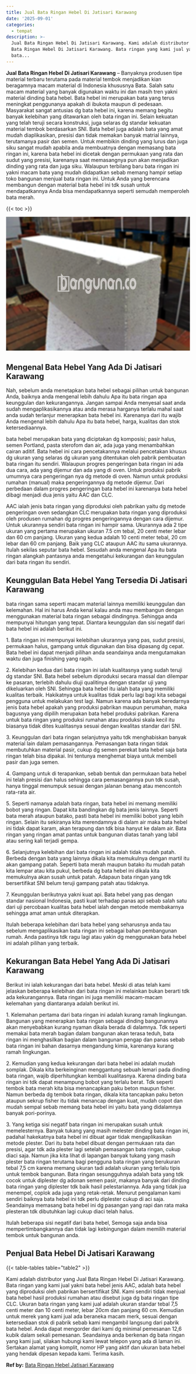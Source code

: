```yaml
---
title: Jual Bata Ringan Hebel Di Jatisari Karawang
date: '2025-09-01'
categories:
  - tempat
description: >-
  Jual Bata Ringan Hebel Di Jatisari Karawang. Kami adalah distributor yang Jual
  Bata Ringan Hebel Di Jatisari Karawang. Bata ringan yang kami jual yakni
  bata...
---
```


**Jual Bata Ringan Hebel Di Jatisari Karawang** – Banyaknya produsen tipe material terbaru terutama pada material tembok menjadikan kian beragamnya macam material di Indonesia khususnya Bata. Salah satu macam material yang banyak digunakan waktu ini dan masih tren yakni material dinding bata hebel. Bata hebel ini merupakan bata yang terus meningkat penggunanya apakah di ibukota maupun di pedesaan. Masyarakat sangat antusias dg bata hebel ini, karena memang begitu banyak kelebihan yang ditawarkan oleh bata ringan ini. Selain kekuatan yang telah teruji secara konstruksi, juga selaras dg standar kekuatan material tembok berdasarkan SNI. Bata hebel juga adalah bata yang amat mudah diaplikasikan, presisi dan tidak memakan banyak matrial lainnya, terutamanya pasir dan semen. Untuk membikin dinding yang lurus dan juga siku sangat mudah apabila anda membuatnya dengan memasang bata ringan ini, karena bata hebel ini dicetak dengan permukaan yang rata dan sudut yang presisi, karenanya saat memasangnya pun akan menjadikan dinding yang rata dan juga siku. Walaupun terbilang baru bata ringan ini yakni macam bata yang mudah didapatkan sebab memang hampir setiap toko bangunan menjual bata ringan ini. Untuk Anda yang berencana membangun dengan material bata hebel ini tdk susah untuk mendapatkannya Anda bisa mendapatkannya seperti semudah memperoleh bata merah.

{{< toc >}}

![Jual Bata Ringan Hebel Di Jatisari Karawang](/images/jual-hebel-murah-30.png)

## Mengenal Bata Hebel Yang Ada Di Jatisari Karawang

Nah, sebelum anda menetapkan bata hebel sebagai pilihan untuk bangunan Anda, baiknya anda mengenal lebih dahulu Apa itu bata ringan apa keunggulan dan kekurangannya. Jangan sampai Anda menyesal saat anda sudah mengaplikasikannya atau anda merasa harganya terlalu mahal saat anda sudah terlanjur menerapkan bata hebel ini. Karenanya dari itu wajib Anda mengenal lebih dahulu Apa itu bata hebel, harga, kualitas dan stok ketersediaannya.

bata hebel merupakan bata yang diciptakan dg komposisi; pasir halus, semen Portland, pasta sterofom dan air, ada juga yang menambahkan cairan aditif. Bata hebel ini cara pencetakannya melalui pencetakan khusus dg ukuran yang selaras dg ukuran yang ditentukan oleh pabrik pembuatan bata ringan itu sendiri. Walaupun progres pengeringan bata ringan ini ada dua cara, ada yang dijemur dan ada yang di oven. Untuk produksi pabrik umumnya cara pengeringan nya dg metode di oven. Namun untuk produksi rumahan (manual) maka pengeringannya dg metode dijemur. Dari perbedaan dalam progres pengeringan bata hebel ini karenanya bata hebel dibagi menjadi dua jenis yaitu AAC dan CLC.

AAC ialah jenis bata ringan yang diproduksi oleh pabrikan yaitu dg metode pengeringan oven sedangkan CLC merupakan bata ringan yang diproduksi oleh produsen rumahan dg progres pengeringannya dengan cara dijemur. Untuk ukurannya sendiri bata ringan ini hampir sama. Ukurannya ada 2 tipe ukuran yang pertama merupakan ukuran 7.5 cm tebal, 20 centi meter lebar dan 60 cm panjang. Ukuran yang kedua adalah 10 centi meter tebal, 20 cm lebar dan 60 cm panjang. Baik yang CLC ataupun AAC itu sama ukurannya. Itulah sekilas seputar bata hebel. Sesudah anda mengenal Apa itu bata ringan alangkah pantasnya anda mengetahui kekurangan dan keunggulan dari bata ringan itu sendiri.

## Keunggulan Bata Hebel Yang Tersedia Di Jatisari Karawang

bata ringan sama seperti macam material lainnya memiliki keunggulan dan kelemahan. Hal ini harus Anda kenal kalau anda mau membangun dengan menggunakan material bata ringan sebagai dindingnya. Sehingga anda mempunyai hitungan yang tepat. Diantara keunggulan dan sisi negatif dari bata hebel ini adalah berikut ini.

1\. Bata ringan ini mempunyai kelebihan ukurannya yang pas, sudut presisi, permukaan halus, gampang untuk digunakan dan bisa dipasang dg cepat. Bata hebel ini dapat menjadi pilihan anda seandainya anda mengutamakan waktu dan juga finishing yang rapih.

2\. Kelebihan kedua dari bata ringan ini ialah kualitasnya yang sudah teruji dg standar SNI. Bata hebel sebelum diproduksi secara massal dan dilempar ke pasaran, terlebih dahulu diuji qualitinya dengan standar uji yang dikeluarkan oleh SNI. Sehingga bata hebel itu ialah bata yang memiliki kualitas terbaik. Hakikatnya untuk kualitas tidak perlu lagi bagi kita sebagai pengguna untuk melakukan test lagi. Namun karena ada banyak beredarnya jenis bata hebel apakah yang produksi pabrikan maupun perumahan, maka bagusnya yang dipilih merupakan bata hebel produksi pabrikan. Karena untuk bata ringan yang produksi rumahan atau produksi skala kecil itu biasanya tidak dites kualitasnya sesuai dengan kwalitas standar dari SNI.

3\. Keunggulan dari bata ringan selanjutnya yaitu tdk menghabiskan banyak material lain dalam pemasangannya. Pemasangan bata ringan tidak membutuhkan material pasir, cukup dg semen perekat bata hebel saja bata ringan telah bisa dipakai. Ini tentunya menghemat biaya untuk membeli pasir dan juga semen.

4\. Gampang untuk di terapankan, sebab bentuk dan permukaan bata hebel ini telah presisi dan halus sehingga cara pemasangannya pun tdk susah, hanya tinggal menumpuk sesuai dengan jalanan benang atau mencontoh rata-rata air.

5\. Seperti namanya adalah bata ringan, bata hebel ini memang memiliki bobot yang ringan. Dapat kita bandingkan dg bata jenis lainnya. Seperti bata merah ataupun batako, pasti bata hebel ini memiliki bobot yang lebih ringan. Selain itu sekiranya kita merendamnya di dalam air maka bata hebel ini tidak dapat karam, akan terapung dan tdk bisa hanyut ke dalam air. Bata ringan yang ringan amat pantas untuk bangunan diatas tanah yang labil atau sering kali terjadi gempa.

6\. Selanjutnya kelebihan dari bata ringan ini adalah tidak mudah patah. Berbeda dengan bata yang lainnya dikala kita memukulnya dengan martil itu akan gampang patah. Seperti bata merah maupun batako itu mudah patah kita lempar atau kita pukul, berbeda dg bata hebel ini dikala kita memukulnya akan susah untuk patah. Adapaun bata ringan yang tdk bersertifikat SNI belum teruji gampang patah atau tidaknya.

7\. Keunggulan berikutnya yakni kuat api. Bata hebel yang pas dengan standar nasional Indonesia, pasti kuat terhadap panas api sebab salah satu dari uji percobaan kualitas bata hebel ialah dengan metode membakarnya sehingga amat aman untuk diterapkan.

Itulah beberapa kelebihan dari bata hebel yang seharusnya anda tau sebelum mengaplikasikan bata ringan ini sebagai bahan pembangunan rumah. Anda pastinya tdk ragu lagi atau yakin dg menggunakan bata hebel ini adalah pilihan yang terbaik.

## Kekurangan Bata Hebel Yang Ada Di Jatisari Karawang

Berikut ini ialah kekurangan dari bata hebel. Meski di atas telah kami jelaskan beberapa kelebihan dari bata ringan ini melainkan bukan berarti tdk ada kekurangannya. Bata ringan ini juga memiliki macam-macam kelemahan yang diantaranya adalah berikut ini.

1\. Kelemahan pertama dari bata ringan ini adalah kurang ramah lingkungan. Bangunan yang menerapkan bata ringan sebagai dinding bangunannya akan menyebabkan kurang nyaman dikala berada di dalamnya. Tdk seperti memakai bata merah bagian dalam bangunan akan terasa teduh, bata ringan ini menghasilkan bagian dalam bangunan pengap dan panas sebab bata ringan ini bahan dasarnya mengandung kimia, karenanya kurang ramah lingkungan.

2\. Kemudian yang kedua kekurangan dari bata hebel ini adalah mudah somplak. Dikala kita berkeinginan menggantung sebuah lemari pada dinding bata ringan, wajib diperhitungkan kembali kualitasnya. Karena dinding bata ringan ini tdk dapat menampung bobot yang terlalu berat. Tdk seperti tembok bata merah kita bisa menancapkan paku beton maupun fisher. Namun berbeda dg tembok bata ringan, dikala kita tancapkan paku beton ataupun sekrup fisher itu tidak menancap dengan kuat, mudah copot dan mudah sempal sebab memang bata hebel ini yaitu bata yang didalamnya banyak pori-porinya.

3\. Yang ketiga sisi negatif bata ringan ini merupakan susah untuk memelesternya. Banyak tukang yang masih melester dinding bata ringan ini, padahal hakekatnya bata hebel ini dibuat agar tidak mengaplikasikan metode plester. Dari itu bata hebel dibuat dengan permukaan rata dan presisi, agar tdk ada plester lagi setelah pemasangan bata ringan, cukup diaci saja. Namun jika kita lihat di lapangan banyak tukang yang masih plester bata ringan terutama bagi pengguna bata ringan yang berukuran tebal 7,5 cm karena memang ukuran tadi adalah ukuran yang terlalu tipis untuk tembok bangunan. Bata ringan sesungguhnya adalah bata yang tdk cocok untuk diplester dg adonan semen pasir, makanya banyak dari dinding bata ringan yang diplester tdk baik hasil pelestariannya. Ada yang tidak jua menempel, coplok ada juga yang retak-retak. Menurut pengalaman kami sendiri baiknya bata hebel ini tdk perlu diplester cukup di aci saja. Seandainya memasang bata hebel ini dg pasangan yang rapi dan rata maka plesteran tdk dibutuhkan lagi cukup diaci telah halus.

Itulah beberapa sisi negatif dari bata hebel, Semoga saja anda bisa mempertimbangkannya dan tidak lagi kebingungan dalam memilih material tembok untuk bangunan anda.

## Penjual Bata Hebel Di Jatisari Karawang

{{< table-tables table="table2" >}}

Kami adalah distributor yang Jual Bata Ringan Hebel Di Jatisari Karawang. Bata ringan yang kami jual yakni bata hebel jenis AAC, adalah bata hebel yang diproduksi oleh pabrikan bersertifikat SNI. Kami sendiri tidak menjual bata hebel hasil produksi rumahan atau disebut juga dg bata ringan tipe CLC. Ukuran bata ringan yang kami jual adalah ukuran standar tebal 7,5 centi meter dan 10 centi meter, lebar 20cm dan panjang 60 cm. Kemudian untuk merek yang kami jual ada beraneka macam merk, sesuai dengan ketersediaan stok di pabrik sebab kami mengambil langsung dari pabrik bata hebel. Anda dapat mengorder dari kami dg minimal pemesanan 12,6 kubik dalam sekali pemesanan. Seandainya anda berkenan dg bata ringan yang kami jual, silakan hubungi kami lewat telepon yang ada di laman ini. Sertakan alamat yang komplit, nomor HP yang aktif dan ukuran bata hebel yang hendak dipesan kepada kami. Terima kasih.

**Ref by:** [Bata Ringan Hebel Jatisari Karawang](https://id.wikipedia.org/wiki/Bata)
